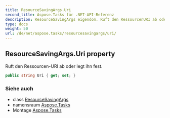 ```yaml
---
title: ResourceSavingArgs.Uri
second_title: Aspose.Tasks für .NET-API-Referenz
description: ResourceSavingArgs eigendom. Ruft den RessourcenURI ab oder legt ihn fest.
type: docs
weight: 50
url: /de/net/aspose.tasks/resourcesavingargs/uri/
---
```

## ResourceSavingArgs.Uri property

Ruft den Ressourcen-URI ab oder legt ihn fest.

```csharp
public string Uri { get; set; }
```

### Siehe auch

* class [ResourceSavingArgs](../)
* namensraum [Aspose.Tasks](../../resourcesavingargs/)
* Montage [Aspose.Tasks](../../../)


